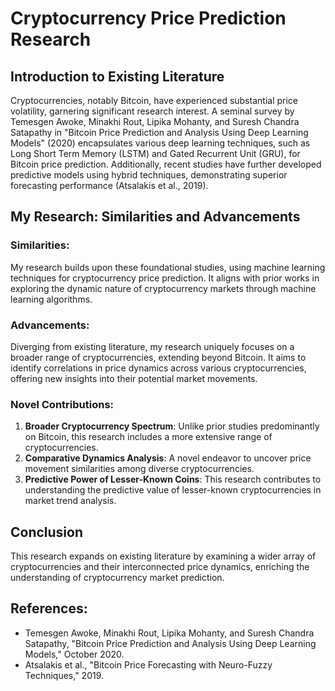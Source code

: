 # Cryptocurrency Price Prediction Research

## Introduction to Existing Literature

Cryptocurrencies, notably Bitcoin, have experienced substantial price volatility, garnering significant research interest. A seminal survey by Temesgen Awoke, Minakhi Rout, Lipika Mohanty, and Suresh Chandra Satapathy in "Bitcoin Price Prediction and Analysis Using Deep Learning Models" (2020) encapsulates various deep learning techniques, such as Long Short Term Memory (LSTM) and Gated Recurrent Unit (GRU), for Bitcoin price prediction. Additionally, recent studies have further developed predictive models using hybrid techniques, demonstrating superior forecasting performance (Atsalakis et al., 2019).

## My Research: Similarities and Advancements

### Similarities:
My research builds upon these foundational studies, using machine learning techniques for cryptocurrency price prediction. It aligns with prior works in exploring the dynamic nature of cryptocurrency markets through machine learning algorithms.

### Advancements:
Diverging from existing literature, my research uniquely focuses on a broader range of cryptocurrencies, extending beyond Bitcoin. It aims to identify correlations in price dynamics across various cryptocurrencies, offering new insights into their potential market movements.

### Novel Contributions:
1. **Broader Cryptocurrency Spectrum**: Unlike prior studies predominantly on Bitcoin, this research includes a more extensive range of cryptocurrencies.
2. **Comparative Dynamics Analysis**: A novel endeavor to uncover price movement similarities among diverse cryptocurrencies.
3. **Predictive Power of Lesser-Known Coins**: This research contributes to understanding the predictive value of lesser-known cryptocurrencies in market trend analysis.

## Conclusion

This research expands on existing literature by examining a wider array of cryptocurrencies and their interconnected price dynamics, enriching the understanding of cryptocurrency market prediction.

## References:
- Temesgen Awoke, Minakhi Rout, Lipika Mohanty, and Suresh Chandra Satapathy, "Bitcoin Price Prediction and Analysis Using Deep Learning Models," October 2020.
- Atsalakis et al., "Bitcoin Price Forecasting with Neuro-Fuzzy Techniques," 2019.

